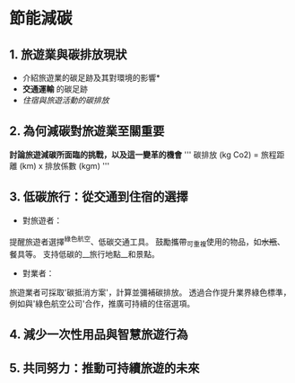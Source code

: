 # 節能減碳
## 1. 旅遊業與碳排放現狀
- 介紹旅遊業的碳足跡及其對環境的影響*
- **交通運輸** 的碳足跡
- _住宿與旅遊活動的碳排放_

## 2. 為何減碳對旅遊業至關重要
**討論旅遊減碳所面臨的挑戰，以及這一變革的機會**
'''
碳排放 (kg Co2) = 旅程距離 (km) x 排放係數 (kgm)
'''

## 3. 低碳旅行：從交通到住宿的選擇
- 對旅遊者：

提醒旅遊者選擇<sup>綠色航空</sup>、低碳交通工具。
鼓勵攜帶<sub>可重複</sub>使用的物品，如~~水瓶~~、餐具等。
支持低碳的__旅行地點__和景點。

- 對業者：

旅遊業者可採取'碳抵消方案'，計算並彌補碳排放。
透過合作提升業界綠色標準，例如與'綠色航空公司'合作，推廣可持續的住宿選項。

## 4. 減少一次性用品與智慧旅遊行為
## 5. 共同努力：推動可持續旅遊的未來

